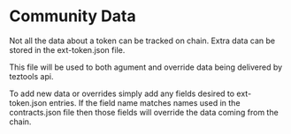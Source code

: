 # Community Data

Not all the data about a token can be tracked on chain. Extra data can be stored in the ext-token.json file. 

This file will be used to both agument and override data being delivered by teztools api. 

To add new data or overrides simply add any fields desired to ext-token.json entries. If the field name matches names used in the contracts.json file then those fields will override the data coming from the chain.